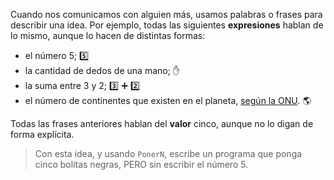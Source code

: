 Cuando nos comunicamos con alguien más, usamos palabras o frases para describir una idea. Por ejemplo, todas las siguientes **expresiones** hablan de lo mismo, aunque lo hacen de distintas formas:

* el número 5; :five:
* la cantidad de dedos de una mano; :hand:
* la suma entre 3 y 2; :three: :heavy_plus_sign: :two:
* el número de continentes que existen en el planeta, [según la ONU](https://es.wikipedia.org/wiki/Continente#Modelos_continentales). :earth_americas:

Todas las frases anteriores hablan del **valor** cinco, aunque no lo digan de forma explícita.

> Con esta idea, y usando `PonerN`, escribe un programa que ponga cinco bolitas negras, PERO sin escribir el número 5.
